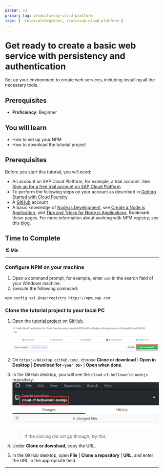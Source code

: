 ```yaml
---
parser: v2
primary_tag: products>sap-cloud-platform
tags: [  tutorial>beginner, topic>sap-cloud-platform ]
---
```


# Get ready to create a basic web service with persistency and authentication
<!-- description --> Set up your environment to create web services, including installing all the necessary tools.

## Prerequisites  
 - **Proficiency:** Beginner

## You will learn  
 - How to set up your NPM
 - How to download the tutorial project
## Prerequisites
 Before you start this tutorial, you will need:

 - An account on SAP Cloud Platform, for example, a trial account. See [Sign up for a free trial account on SAP Cloud Platform](https://developers.sap.com/tutorials/hcp-create-trial-account.html)
  - To perform the following steps on your account as described in [Getting Started with Cloud Foundry](https://help.sap.com/viewer/65de2977205c403bbc107264b8eccf4b/Cloud/en-US/b8ee7894fe0b4df5b78f61dd1ac178ee.html).
- A [GitHub](https://github.com/) account
- A basic knowledge of [Node.js:Development](https://help.sap.com/viewer/65de2977205c403bbc107264b8eccf4b/Cloud/en-US/3a7a0bece0d044eca59495965d8a0237.html), see [Create a Node.js Application](https://help.sap.com/viewer/65de2977205c403bbc107264b8eccf4b/Cloud/en-US/772b45ce6c46492b908d4c985add932a.html), and [Tips and Tricks for Node.js Applications](https://help.sap.com/viewer/65de2977205c403bbc107264b8eccf4b/Cloud/en-US/3a5fe887f6e64abb827494baac352059.html). Bookmark these pages.
 For more information about working with NPM registry, see this [blog](https://blogs.sap.com/2017/05/16/sap-npm-registry-launched-making-the-lives-of-node.js-developers-easier/).

## Time to Complete
**15 Min**

---

### Configure NPM on your machine


1. Open a command prompt, for example, enter `cmd` in the search field of your Windows machine.
2. Execute the following command:
```
npm config set @sap:registry https://npm.sap.com
```

### Clone the tutorial project to your local PC


1. Open the [tutorial project](https://github.com/SAP/cloud-cf-helloworld-nodejs) on [GitHub](https://github.com/).
![Clone](clone-or-download.png)
2. On `https://desktop.github.com/`, choose **Clone or download** | **Open in Desktop** | **Download for `<your OS>`** | **Open when done**.
3. In the GitHub desktop, you will see the `cloud-cf-helloworld-nodejs` repository.
![Open GitHub](see-tutorial.png)

    > If the cloning did not go through, try this:

1.	Under **Clone or download**, copy the URL.
2.	In the GitHub desktop, open **File** | **Clone a repository** | **URL**, and enter the URL in the appropriate field.

---
